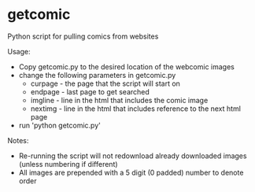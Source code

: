 # getcomic
Python script for pulling comics from websites

Usage:
 - Copy getcomic.py to the desired location of the webcomic images
 - change the following parameters in getcomic.py
    - curpage - the page that the script will start on
    - endpage - last page to get searched
    - imgline - line in the html that includes the comic image
    - nextimg - line in the html that includes reference to the next html page
 - run 'python getcomic.py'

Notes:
 - Re-running the script will not redownload already downloaded images (unless 
   numbering if different)
 - All images are prepended with a 5 digit (0 padded) number to denote order
